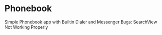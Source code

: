 # Phonebook
Simple Phonebook app with Builtin Dialer and Messenger
Bugs: SearchView Not Working Properly
